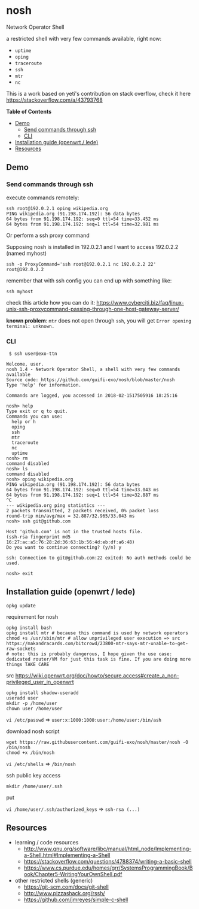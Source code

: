 # nosh

Network Operator Shell

a restricted shell with very few commands available, right now:

- `uptime`
- `oping`
- `traceroute`
- `ssh`
- `mtr`
- `nc`

This is a work based on yeti's contribution on stack overflow, check it here https://stackoverflow.com/a/43793768

<!-- START doctoc generated TOC please keep comment here to allow auto update -->
<!-- DON'T EDIT THIS SECTION, INSTEAD RE-RUN doctoc TO UPDATE -->
**Table of Contents**

- [Demo](#demo)
  - [Send commands through ssh](#send-commands-through-ssh)
  - [CLI](#cli)
- [Installation guide (openwrt / lede)](#installation-guide-openwrt--lede)
- [Resources](#resources)

<!-- END doctoc generated TOC please keep comment here to allow auto update -->

## Demo

### Send commands through ssh

execute commands remotely:

```
ssh root@192.0.2.1 oping wikipedia.org
PING wikipedia.org (91.198.174.192): 56 data bytes
64 bytes from 91.198.174.192: seq=0 ttl=54 time=33.452 ms
64 bytes from 91.198.174.192: seq=1 ttl=54 time=32.981 ms
```

Or perform a ssh proxy command

Supposing nosh is installed in 192.0.2.1 and I want to access 192.0.2.2 (named myhost)

    ssh -o ProxyCommand='ssh root@192.0.2.1 nc 192.0.2.2 22' root@192.0.2.2

remember that with ssh config you can end up with something like:

    ssh myhost

check this article how you can do it: https://www.cyberciti.biz/faq/linux-unix-ssh-proxycommand-passing-through-one-host-gateway-server/

**known problem**: `mtr` does not open through `ssh`, you will get `Error opening terminal: unknown.`

### CLI

```
 $ ssh user@exo-ttn

Welcome, user.
nosh 1.4 - Network Operator Shell, a shell with very few commands available
Source code: https://github.com/guifi-exo/nosh/blob/master/nosh
Type 'help' for information.

Commands are logged, you accessed in 2018-02-1517505916 18:25:16

nosh> help
Type exit or q to quit.
Commands you can use:
  help or h
  oping
  ssh
  mtr
  traceroute
  nc
  uptime
nosh> rm
command disabled
nosh> ls
command disabled
nosh> oping wikipedia.org
PING wikipedia.org (91.198.174.192): 56 data bytes
64 bytes from 91.198.174.192: seq=0 ttl=54 time=33.043 ms
64 bytes from 91.198.174.192: seq=1 ttl=54 time=32.887 ms
^C
--- wikipedia.org ping statistics ---
2 packets transmitted, 2 packets received, 0% packet loss
round-trip min/avg/max = 32.887/32.965/33.043 ms
nosh> ssh git@github.com

Host 'github.com' is not in the trusted hosts file.
(ssh-rsa fingerprint md5 16:27:ac:a5:76:28:2d:36:63:1b:56:4d:eb:df:a6:48)
Do you want to continue connecting? (y/n) y

ssh: Connection to git@github.com:22 exited: No auth methods could be used.

nosh> exit
```

## Installation guide (openwrt / lede)

    opkg update

requirement for nosh

    opkg install bash
    opkg install mtr # because this command is used by network operators
    chmod +s /usr/sbin/mtr # allow unprivileged user execution => src https://makandracards.com/bitcrowd/23800-mtr-says-mtr-unable-to-get-raw-sockets
    # note: this is probably dangerous, I hope given the use case: dedicated router/VM for just this task is fine. If you are doing more things TAKE CARE

src https://wiki.openwrt.org/doc/howto/secure.access#create_a_non-privileged_user_in_openwrt

    opkg install shadow-useradd
    useradd user
    mkdir -p /home/user
    chown user /home/user

`vi /etc/passwd` => `user:x:1000:1000:user:/home/user:/bin/ash`

download nosh script

    wget https://raw.githubusercontent.com/guifi-exo/nosh/master/nosh -O /bin/nosh
    chmod +x /bin/nosh

`vi /etc/shells` => `/bin/nosh`

ssh public key access

    mkdir /home/user/.ssh

put

`vi /home/user/.ssh/authorized_keys` => `ssh-rsa (...)`

## Resources

- learning / code resources
    - http://www.gnu.org/software/libc/manual/html_node/Implementing-a-Shell.html#Implementing-a-Shell
    - https://stackoverflow.com/questions/4788374/writing-a-basic-shell
    - https://www.cs.purdue.edu/homes/grr/SystemsProgrammingBook/Book/Chapter5-WritingYourOwnShell.pdf
- other restricted shells (generic)
    - https://git-scm.com/docs/git-shell
    - http://www.pizzashack.org/rssh/
    - https://github.com/jmreyes/simple-c-shell
